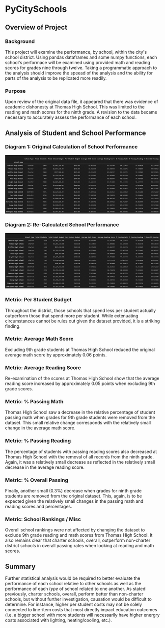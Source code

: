 # PyCitySchools

## Overview of Project

### Background
This project will examine the performance, by school, within the city's school district. Using pandas dataframes and some numpy functions, each school's performace will be examined using provided math and reading scores for grades nine through twelve. Taking a programmatic approach to the analysis should improve the speead of the analysis and the ability for parts of the analysis to be replicated more readily.

### Purpose
Upon review of the original data file, it appeared that there was evidence of academic dishonesty at Thomas High School. This was limited to the reading and math scores for the ninth grade. A revision to the data became necessary to accurately assess the performance of each school.

## Analysis of Student and School Performance

### Diagram 1: Original Calculation of School Performance
<img src="https://github.com/gh-mrmoore/DataAnalytics/blob/main/Challenges/Challenge04/Analysis/original_calculated_school_ranking.png" alt="Diagram 1, Calculation of School Performace - Original" />

### Diagram 2: Re-Calculated School Performance
<img src="https://github.com/gh-mrmoore/DataAnalytics/blob/main/Challenges/Challenge04/Analysis/re_calculated_school_ranking.png" alt="Diagram 2, Calculation of School Performance - Revised" />

### Metric: Per Student Budget
Throughout the district, those schools that spend less per student actually outperform those that spend more per student. While extenuating circumstances cannot be rules out given the dataset provided, it is a striking finding.

### Metric: Average Math Score
Excluding 9th grade students at Thomas High School reduced the original average math score by approximately 0.06 points. 

### Metric: Average Reading Score
Re-examination of the scores at Thomas High School show that the average reading score increased by approximately 0.05 points when excluding 9th grade scores.

### Metric: % Passing Math
Thomas High School saw a decrease in the relative percentage of student passing math when grades for 9th grade students were removed from the dataset. This small relative change corresponds with the relatively small change in the average math score.

### Metric: % Passing Reading
The percentage of students with passing reading scores also decreased at Thomas High School with the removal of all records from the ninth grade. Again, it was a relatively small decrease as reflected in the relatively small decrease in the average reading score.

### Metric: % Overall Passing
Finally, another small (0.3%) decrease when grades for ninth grade students are removed from the original dataset. This, again, is to be expected given the relatively small changes in the passing math and reading scores and percentages.

### Metric: School Rankings / Misc
Overall school rankings were not affected by changing the dataset to exclude 9th grade reading and math scores from Thomas High School. It also remains clear that charter schools, overall, outperform non-charter district schools in overall passing rates when looking at reading and math scores.

## Summary
Further statistical analysis would be required to better evaluate the performance of each school relative to other schools as well as the performance of each *type* of school related to one another. As stated previously, charter schools, overall, perform better than non-charter schools, but without further investigation, causation would be difficult to determine. For instance, higher per student costs may not be solely connected to line-item costs that most directly impact education outcomes (i.e. a bigger school with more students will necessarily have higher energry costs associated with lighting, heating/cooling, etc.).